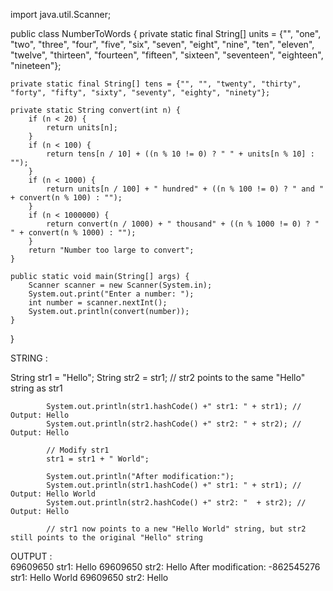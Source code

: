 import java.util.Scanner;

public class NumberToWords {
    private static final String[] units = {"", "one", "two", "three", "four", "five", "six", "seven", "eight", "nine", "ten",
            "eleven", "twelve", "thirteen", "fourteen", "fifteen", "sixteen", "seventeen", "eighteen", "nineteen"};

    private static final String[] tens = {"", "", "twenty", "thirty", "forty", "fifty", "sixty", "seventy", "eighty", "ninety"};

    private static String convert(int n) {
        if (n < 20) {
            return units[n];
        }
        if (n < 100) {
            return tens[n / 10] + ((n % 10 != 0) ? " " + units[n % 10] : "");
        }
        if (n < 1000) {
            return units[n / 100] + " hundred" + ((n % 100 != 0) ? " and " + convert(n % 100) : "");
        }
        if (n < 1000000) {
            return convert(n / 1000) + " thousand" + ((n % 1000 != 0) ? " " + convert(n % 1000) : "");
        }
        return "Number too large to convert";
    }

    public static void main(String[] args) {
        Scanner scanner = new Scanner(System.in);
        System.out.print("Enter a number: ");
        int number = scanner.nextInt();
        System.out.println(convert(number));
    }
}


STRING :

  String str1 = "Hello";
	        String str2 = str1; // str2 points to the same "Hello" string as str1
	        
	        System.out.println(str1.hashCode() +" str1: " + str1); // Output: Hello
	        System.out.println(str2.hashCode() +" str2: " + str2); // Output: Hello
	        
	        // Modify str1
	        str1 = str1 + " World";
	        
	        System.out.println("After modification:");
	        System.out.println(str1.hashCode() +" str1: " + str1); // Output: Hello World
	        System.out.println(str2.hashCode() +" str2: "  + str2); // Output: Hello
	        
	        // str1 now points to a new "Hello World" string, but str2 still points to the original "Hello" string
	    
OUTPUT :	
69609650 str1: Hello
69609650 str2: Hello
After modification:
-862545276 str1: Hello World
69609650 str2: Hello







